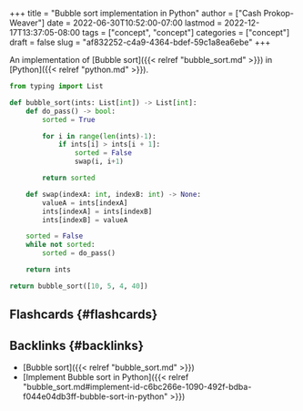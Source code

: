 +++
title = "Bubble sort implementation in Python"
author = ["Cash Prokop-Weaver"]
date = 2022-06-30T10:52:00-07:00
lastmod = 2022-12-17T13:37:05-08:00
tags = ["concept", "concept"]
categories = ["concept"]
draft = false
slug = "af832252-c4a9-4364-bdef-59c1a8ea6ebe"
+++

An implementation of [Bubble sort]({{< relref "bubble_sort.md" >}}) in [Python]({{< relref "python.md" >}}).

```python
from typing import List

def bubble_sort(ints: List[int]) -> List[int]:
    def do_pass() -> bool:
        sorted = True

        for i in range(len(ints)-1):
            if ints[i] > ints[i + 1]:
                sorted = False
                swap(i, i+1)

        return sorted

    def swap(indexA: int, indexB: int) -> None:
        valueA = ints[indexA]
        ints[indexA] = ints[indexB]
        ints[indexB] = valueA

    sorted = False
    while not sorted:
        sorted = do_pass()

    return ints

return bubble_sort([10, 5, 4, 40])
```


## Flashcards {#flashcards}


## Backlinks {#backlinks}

-   [Bubble sort]({{< relref "bubble_sort.md" >}})
-   [Implement Bubble sort in Python]({{< relref "bubble_sort.md#implement-id-c6bc266e-1090-492f-bdba-f044e04db3ff-bubble-sort-in-python" >}})
